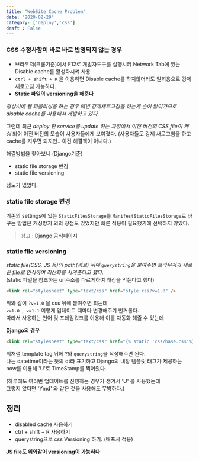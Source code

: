 ```yaml
---
title: "WebSite Cache Problem"
date: "2020-02-29"
category: ['deploy','css']
draft : False
---
```



### CSS 수정사항이 바로 바로 반영되지 않는 경우

- 브라우저(크롬기준)에서 F12로 개발자도구를 실행시켜  Network Tab에 있는 Disable cache를 활성화시켜 사용
- `ctrl + shift + R` 을 이용하면 Disable cache를 하지않더라도 일회용으로 강제 새로고침 가능하다.
- **Static 파일의 versioning을 해준다**

*평상시에 웹 퍼블리싱을 하는 경우 매번 강제새로고침을 하는게 손이 많이가므로   disable cache를 사용해서 개발하고 있다*


그런데 최근 *deploy 한 service를 update 하는 과정에서    이전 버전의 CSS file이 캐싱* 되어
이전 버전의 모습이 사용자들에게 보여졌다.
(사용자들도 강제 새로고침을 하고 cache를 지우면 되지만.. 이건 해결책이 아니다.)


해결방법을 찾아보니 (Django기준) 

- static file storage 변경
- static file versioning

정도가 있었다.


### static file storage 변경

기존의 settings에 있는 `StaticFilesStorage`를    `ManifestStaticFilesStorage`로 바꾸는 방법은
캐싱방지 외의 장점도 있었지만 빠른 적용이 필요했기에 선택하지 않았다.

  >참고 : [Django 공식페이지](https://docs.djangoproject.com/en/3.0/ref/contrib/staticfiles/#django.contrib.staticfiles.storage.ManifestStaticFilesStorage)


### static file versioning

*static file(CSS, JS 등)의 path(경로) 뒤에 `querystring`을 붙여주면   브라우저가 새로운 file로 인식하여 최산화를 시켜준다고 했다.*   
(static 파일을 참조하는 url주소를 다르게하여 캐싱을 막는다고 했다)

```html
<link rel="stylesheet" type="text/css" href="style.css?v=1.0" />
```

위와 같이 `?v=1.0` 을 css 뒤에 붙여주면 되는데   
`v=1.0 `,` v=1.1` 이렇게 업데이트 때마다 변경해주기 번거롭다.   
따라서 사용하는 언어 및 프레임워크를 이용해 이를 자동화 해줄 수 있는데


**Django의 경우**

```html
<link rel="stylesheet" type="text/css" href="{% static 'css/base.css'%}?dt={% now 'U' %}">
```

위처럼 template tag 뒤에 ?와 `querystring`을 작성해주면 된다.   
나는 datetime이라는 뜻의 dt라 표기하고 Django의 내장 템플릿 태그가 제공하는 now를 이용해 'U'로 TimeStamp를 찍어줬다.   

(하루에도 여러번 업데이트를 진행하는 경우가 생겨서 'U' 를 사용했는데    
그렇지 않다면 'Ymd' 와 같은 것을 사용해도 무방하다.)


## 정리

* disabled cache 사용하기
* ctrl + shift + R 사용하기
* querystring으로 css Versioning 하기. (배포시 적용)

**JS file도 위와같이 versioning이 가능하다**